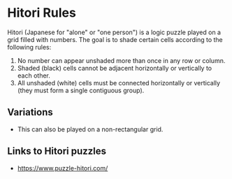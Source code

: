 # Hitori Rules

Hitori (Japanese for "alone" or "one person") is a logic puzzle played on a grid filled with numbers. The goal is to shade certain cells according to the following rules:

1. No number can appear unshaded more than once in any row or column.
2. Shaded (black) cells cannot be adjacent horizontally or vertically to each other.
3. All unshaded (white) cells must be connected horizontally or vertically (they must form a single contiguous group).

## Variations

* This can also be played on a non-rectangular grid.

## Links to Hitori puzzles

* https://www.puzzle-hitori.com/
